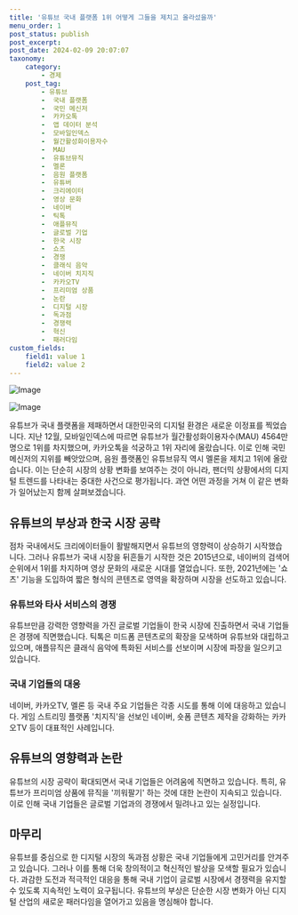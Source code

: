 ```yaml
---
title: '유튜브 국내 플랫폼 1위 어떻게 그들을 제치고 올라섰을까'
menu_order: 1
post_status: publish
post_excerpt: 
post_date: 2024-02-09 20:07:07
taxonomy:
    category:
        - 경제
    post_tag:
        - 유튜브
        -  국내 플랫폼
        -  국민 메신저
        -  카카오톡
        -  앱 데이터 분석
        -  모바일인덱스
        -  월간활성화이용자수
        -  MAU
        -  유튜브뮤직
        -  멜론
        -  음원 플랫폼
        -  유튜버
        -  크리에이터
        -  영상 문화
        -  네이버
        -  틱톡
        -  애플뮤직
        -  글로벌 기업
        -  한국 시장
        -  쇼츠
        -  경쟁
        -  클래식 음악
        -  네이버 치지직
        -  카카오TV
        -  프리미엄 상품
        -  논란
        -  디지털 시장
        -  독과점
        -  경쟁력
        -  혁신
        -  패러다임
custom_fields:
    field1: value 1
    field2: value 2
---
```


![Image](https://imgnews.pstatic.net/image/050/2024/02/09/0000071700_001_20240209143801162.jpg?type=w647)

![Image](https://imgnews.pstatic.net/image/050/2024/02/09/0000071700_002_20240209143801190.jpg?type=w647)

유튜브가 국내 플랫폼을 제패하면서 대한민국의 디지털 환경은 새로운 이정표를 찍었습니다. 지난 12월, 모바일인덱스에 따르면 유튜브가 월간활성화이용자수(MAU) 4564만명으로 1위를 차지했으며, 카카오톡을 석궁하고 1위 자리에 올랐습니다. 이로 인해 국민 메신저의 지위를 빼앗았으며, 음원 플랫폼인 유튜브뮤직 역시 멜론을 제치고 1위에 올랐습니다. 이는 단순히 시장의 상황 변화를 보여주는 것이 아니라, 팬더믹 상황에서의 디지털 트렌드를 나타내는 중대한 사건으로 평가됩니다. 과연 어떤 과정을 거쳐 이 같은 변화가 일어났는지 함께 살펴보겠습니다.
## 유튜브의 부상과 한국 시장 공략
점차 국내에서도 크리에이터들이 활발해지면서 유튜브의 영향력이 상승하기 시작했습니다. 그러나 유튜브가 국내 시장을 뒤흔들기 시작한 것은 2015년으로, 네이버의 검색어 순위에서 1위를 차지하며 영상 문화의 새로운 시대를 열었습니다. 또한, 2021년에는 '쇼츠' 기능을 도입하여 짧은 형식의 콘텐츠로 영역을 확장하며 시장을 선도하고 있습니다.
### 유튜브와 타사 서비스의 경쟁
유튜브만큼 강력한 영향력을 가진 글로벌 기업들이 한국 시장에 진출하면서 국내 기업들은 경쟁에 직면했습니다. 틱톡은 미드폼 콘텐츠로의 확장을 모색하며 유튜브와 대립하고 있으며, 애플뮤직은 클래식 음악에 특화된 서비스를 선보이며 시장에 파장을 일으키고 있습니다.
### 국내 기업들의 대응
네이버, 카카오TV, 멜론 등 국내 주요 기업들은 각종 시도를 통해 이에 대응하고 있습니다. 게임 스트리밍 플랫폼 '치지직'을 선보인 네이버, 숏폼 콘텐츠 제작을 강화하는 카카오TV 등이 대표적인 사례입니다.
## 유튜브의 영향력과 논란
유튜브의 시장 공략이 확대되면서 국내 기업들은 어려움에 직면하고 있습니다. 특히, 유튜브가 프리미엄 상품에 뮤직을 '끼워팔기' 하는 것에 대한 논란이 지속되고 있습니다. 이로 인해 국내 기업들은 글로벌 기업과의 경쟁에서 밀려나고 있는 실정입니다.
## 마무리
유튜브를 중심으로 한 디지털 시장의 독과점 상황은 국내 기업들에게 고민거리를 안겨주고 있습니다. 그러나 이를 통해 더욱 창의적이고 혁신적인 발상을 모색할 필요가 있습니다. 과감한 도전과 적극적인 대응을 통해 국내 기업이 글로벌 시장에서 경쟁력을 유지할 수 있도록 지속적인 노력이 요구됩니다. 유튜브의 부상은 단순한 시장 변화가 아닌 디지털 산업의 새로운 패러다임을 열어가고 있음을 명심해야 합니다.
